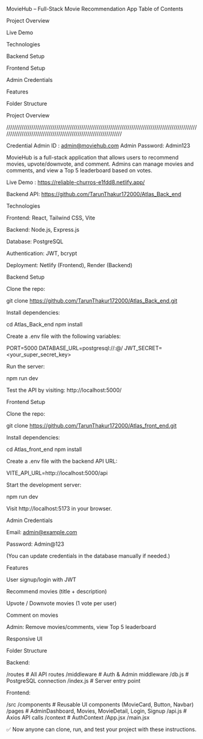 MovieHub – Full-Stack Movie Recommendation App
Table of Contents

Project Overview

Live Demo

Technologies

Backend Setup

Frontend Setup

Admin Credentials

Features

Folder Structure

Project Overview

///////////////////////////////////////////////////////////////////////////////////////////////////////////////////////////////////////////////////////////////

Credential
Admin ID : admin@moviehub.com
Admin Password: Admin123

MovieHub is a full-stack application that allows users to recommend movies, upvote/downvote, and comment. Admins can manage movies and comments, and view a Top 5 leaderboard based on votes.

Live Demo : https://reliable-churros-e1fdd8.netlify.app/

Backend API: https://github.com/TarunThakur172000/Atlas_Back_end

Technologies

Frontend: React, Tailwind CSS, Vite

Backend: Node.js, Express.js

Database: PostgreSQL

Authentication: JWT, bcrypt

Deployment: Netlify (Frontend), Render (Backend)

Backend Setup

Clone the repo:

git clone https://github.com/TarunThakur172000/Atlas_Back_end.git


Install dependencies:

cd Atlas_Back_end
npm install


Create a .env file with the following variables:

PORT=5000
DATABASE_URL=postgresql://<user>:<password>@<host>/<db>
JWT_SECRET=<your_super_secret_key>


Run the server:

npm run dev


Test the API by visiting: http://localhost:5000/

Frontend Setup

Clone the repo:

git clone https://github.com/TarunThakur172000/Atlas_front_end.git


Install dependencies:

cd Atlas_front_end
npm install


Create a .env file with the backend API URL:

VITE_API_URL=http://localhost:5000/api


Start the development server:

npm run dev


Visit http://localhost:5173 in your browser.

Admin Credentials

Email: admin@example.com

Password: Admin@123

(You can update credentials in the database manually if needed.)

Features

User signup/login with JWT

Recommend movies (title + description)

Upvote / Downvote movies (1 vote per user)

Comment on movies

Admin: Remove movies/comments, view Top 5 leaderboard

Responsive UI

Folder Structure

Backend:

/routes       # All API routes
/middleware   # Auth & Admin middleware
/db.js        # PostgreSQL connection
/index.js     # Server entry point


Frontend:

/src
  /components  # Reusable UI components (MovieCard, Button, Navbar)
  /pages       # AdminDashboard, Movies, MovieDetail, Login, Signup
  /api.js      # Axios API calls
  /context     # AuthContext
/App.jsx
/main.jsx


✅ Now anyone can clone, run, and test your project with these instructions.
